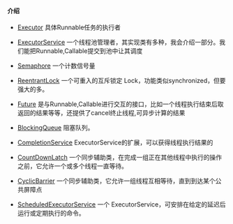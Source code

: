 #### 介绍

- [Executor](java/thread/executor.md) 具体Runnable任务的执行者

- [ExecutorService](java/thread/ExecutorService.md) 一个线程池管理者，其实现类有多种，我会介绍一部分。我们能把Runnable,Callable提交到池中让其调度
- [Semaphore](java/thread/Semaphore.md) 一个计数信号量
- [ReentrantLock](java/thread/ReentrantLock.md) 一个可重入的互斥锁定 Lock，功能类似synchronized，但要强大的多。
- [Future](java/thread/Future.md) 是与Runnable,Callable进行交互的接口，比如一个线程执行结束后取返回的结果等等，还提供了cancel终止线程,可异步计算的结果
- [BlockingQueue](java/thread/BlockingQueue.md) 阻塞队列。
- [CompletionService](java/thread/CompletionService.md) ExecutorService的扩展，可以获得线程执行结果的
- [CountDownLatch](java/thread/CountDownLatch.md) 一个同步辅助类，在完成一组正在其他线程中执行的操作之前，它允许一个或多个线程一直等待。 
- [CyclicBarrier](java/thread/CyclicBarrier.md) 一个同步辅助类，它允许一组线程互相等待，直到到达某个公共屏障点 
- [ScheduledExecutorService](java/thread/ScheduledExecutorService.md) 一个 ExecutorService，可安排在给定的延迟后运行或定期执行的命令。